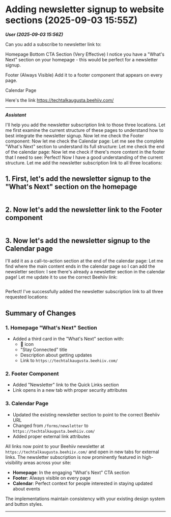 <!-- Generated by SpecStory -->

# Adding newsletter signup to website sections (2025-09-03 15:55Z)

_**User (2025-09-03 15:56Z)**_

Can you add a subscribe to newsletter link to:

Homepage Bottom CTA Section (Very Effective)
I notice you have a "What's Next" section on your homepage - this would be perfect for a newsletter signup.

Footer (Always Visible)
Add it to a footer component that appears on every page.

Calendar Page

Here's the link
https://techtalkaugusta.beehiiv.com/

---

_**Assistant**_

I'll help you add the newsletter subscription link to those three locations. Let me first examine the current structure of these pages to understand how to best integrate the newsletter signup. Now let me check the Footer component: Now let me check the Calendar page: Let me see the complete "What's Next" section to understand its full structure: Let me check the end of the calendar page: Now let me check if there's more content in the footer that I need to see: Perfect! Now I have a good understanding of the current structure. Let me add the newsletter subscription link to all three locations:

## 1. First, let's add the newsletter signup to the "What's Next" section on the homepage 
```

```
## 2. Now let's add the newsletter link to the Footer component 
```

```
## 3. Now let's add the newsletter signup to the Calendar page

I'll add it as a call-to-action section at the end of the calendar page: Let me find where the main content ends in the calendar page so I can add the newsletter section: I see there's already a newsletter section in the calendar page! Let me update it to use the correct Beehiiv link: 
```

```
Perfect! I've successfully added the newsletter subscription link to all three requested locations:

## Summary of Changes

### 1. **Homepage "What's Next" Section**
- Added a third card in the "What's Next" section with:
  - 📧 icon
  - "Stay Connected" title
  - Description about getting updates
  - Link to `https://techtalkaugusta.beehiiv.com/`

### 2. **Footer Component** 
- Added "Newsletter" link to the Quick Links section
- Link opens in a new tab with proper security attributes

### 3. **Calendar Page**
- Updated the existing newsletter section to point to the correct Beehiiv URL
- Changed from `/forms/newsletter` to `https://techtalkaugusta.beehiiv.com/`
- Added proper external link attributes

All links now point to your Beehiiv newsletter at `https://techtalkaugusta.beehiiv.com/` and open in new tabs for external links. The newsletter subscription is now prominently featured in high-visibility areas across your site:

- **Homepage**: In the engaging "What's Next" CTA section
- **Footer**: Always visible on every page
- **Calendar**: Perfect context for people interested in staying updated about events

The implementations maintain consistency with your existing design system and button styles.

---

